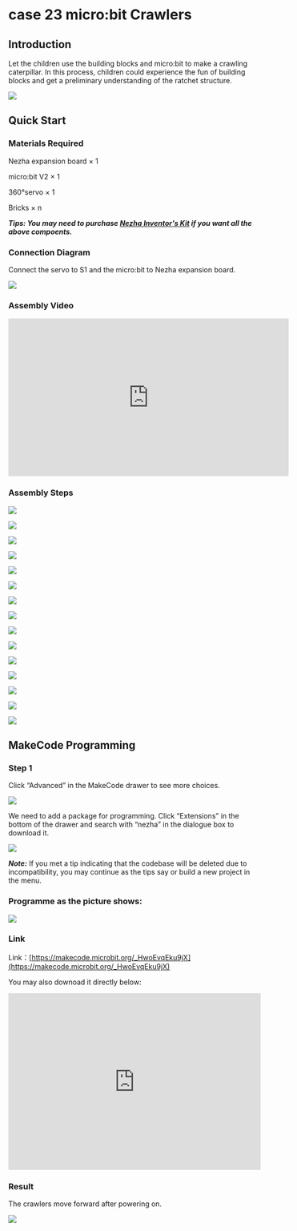 # case 23 micro:bit Crawlers

## Introduction

Let the children use the building blocks and micro:bit to make a crawling caterpillar. In this process, children could experience the fun of building blocks and get a preliminary understanding of the ratchet structure.

![](./images/case_23_01.png)

## Quick Start


### Materials Required

Nezha expansion board × 1

micro:bit V2 × 1

360°servo × 1

Bricks × n

***Tips: You may need to purchase [Nezha Inventor's Kit](https://www.elecfreaks.com/nezha-inventor-s-kit-for-micro-bit-without-micro-bit-board.html) if you want all the above compoents.***

### Connection Diagram

Connect the servo to S1 and the micro:bit to Nezha expansion board. 


![](./images/case_23_03.png)



### Assembly Video

<iframe width="560" height="315" src="https://www.youtube.com/embed/iJO1XlIaWwE" title="YouTube video player" frameborder="0" allow="accelerometer; autoplay; clipboard-write; encrypted-media; gyroscope; picture-in-picture" allowfullscreen></iframe>

### Assembly Steps

![](./images/case_step_23_01.png)

![](./images/case_step_23_02.png)

![](./images/case_step_23_03.png)

![](./images/case_step_23_04.png)

![](./images/case_step_23_05.png)

![](./images/case_step_23_06.png)

![](./images/case_step_23_07.png)

![](./images/case_step_23_08.png)

![](./images/case_step_23_09.png)

![](./images/case_step_23_10.png)

![](./images/case_step_23_11.png)

![](./images/case_step_23_12.png)

![](./images/case_step_23_13.png)

![](./images/case_step_23_14.png)

![](./images/case_step_23_15.png)



## MakeCode Programming


### Step 1

Click “Advanced” in the MakeCode drawer to see more choices.

![](./images/case_01_10.png)




We need to add a package for programming. Click “Extensions” in the bottom of the drawer and search with “nezha” in the dialogue box to download it.

![](./images/case_03_09.png)

***Note:*** If you met a tip indicating that the codebase will be deleted due to incompatibility, you may continue as the tips say or build a new project in the menu.






### Programme as the picture shows:


![](./images/case_23_10.png)



### Link
Link：[https://makecode.microbit.org/_HwoEvqEku9jX](https://makecode.microbit.org/_HwoEvqEku9jX)

You may also downoad it directly below:

<div style="position:relative;height:0;padding-bottom:70%;overflow:hidden;"><iframe style="position:absolute;top:0;left:0;width:100%;height:100%;" src="https://makecode.microbit.org/#pub:_HwoEvqEku9jX" frameborder="0" sandbox="allow-popups allow-forms allow-scripts allow-same-origin"></iframe></div>  


### Result
The crawlers move forward after powering on. 

![](./images/case-gif-23.gif)

